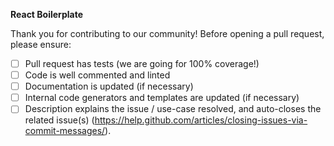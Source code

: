 **React Boilerplate**

Thank you for contributing to our community! Before opening a pull request, please ensure:

- [ ] Pull request has tests (we are going for 100% coverage!)
- [ ] Code is well commented and linted
- [ ] Documentation is updated (if necessary)
- [ ] Internal code generators and templates are updated (if necessary)
- [ ] Description explains the issue / use-case resolved, and auto-closes the related issue(s) (https://help.github.com/articles/closing-issues-via-commit-messages/).
